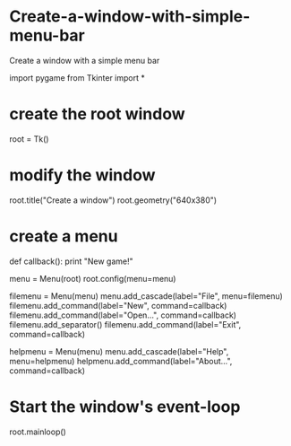 Create-a-window-with-simple-menu-bar
====================================

Create a window with a simple menu bar

import pygame
from Tkinter import *

# create the root window
root = Tk()

# modify the window
root.title("Create a window")
root.geometry("640x380")

# create a menu
def callback():
    print "New game!"

menu = Menu(root)
root.config(menu=menu)

filemenu = Menu(menu)
menu.add_cascade(label="File", menu=filemenu)
filemenu.add_command(label="New", command=callback)
filemenu.add_command(label="Open...", command=callback)
filemenu.add_separator()
filemenu.add_command(label="Exit", command=callback)

helpmenu = Menu(menu)
menu.add_cascade(label="Help", menu=helpmenu)
helpmenu.add_command(label="About...", command=callback)

# Start the window's event-loop
root.mainloop()
